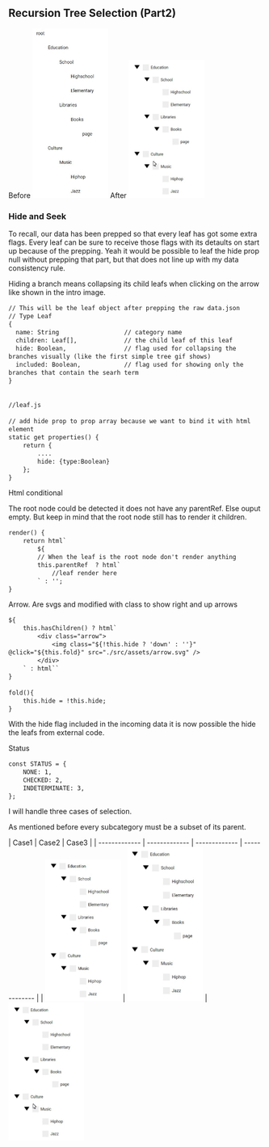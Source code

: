 ## Recursion Tree Selection (Part2)

Before
<img src="./assets/tree_simple_part1.gif" width="150" />
After
<img src="./assets/treeviewcase3.gif" width="150" />

### Hide and Seek
To recall, our data has been prepped so that every leaf has got some extra flags. Every leaf 
can be sure to receive those flags with its detaults on start up because of the prepping. Yeah it would be possible to leaf the hide
prop null without prepping that part, but that does not line up with my data consistency rule.

Hiding a branch means collapsing its child leafs when clicking on the arrow like shown in the intro image.

```
// This will be the leaf object after prepping the raw data.json
// Type Leaf
{
  name: String                  // category name
  children: Leaf[],             // the child leaf of this leaf
  hide: Boolean,                // flag used for collapsing the branches visually (like the first simple tree gif shows)
  included: Boolean,            // flag used for showing only the branches that contain the searh term 
}


//leaf.js

// add hide prop to prop array because we want to bind it with html element
static get properties() {
    return {
        ....
        hide: {type:Boolean}
    };
}
```

Html conditional

The root node could be detected it does not have any parentRef. Else ouput empty.
But keep in mind that the root node still has to render it children.

```
render() {
    return html`
        ${
        // When the leaf is the root node don't render anything
        this.parentRef  ? html`
            //leaf render here
        ` : '';
}
```

Arrow. Are svgs and modified with class to show right and up arrows

```
${  
    this.hasChildren() ? html`
        <div class="arrow">
            <img class="${!this.hide ? 'down' : ''}" @click="${this.fold}" src="./src/assets/arrow.svg" />
        </div>       
    ` : html``
}

fold(){
    this.hide = !this.hide;
}
```

With the hide flag included in the incoming data it is now possible the hide the leafs from external code.

Status
```
const STATUS = {
    NONE: 1,
    CHECKED: 2,
    INDETERMINATE: 3,
};
```

I will handle three cases of selection.

As mentioned before every subcategory must be a subset of its parent.

| Case1  | Case2 | Case3 |
| ------------- | ------------- | ------------- | ------------- |
| <img src="./assets/treviewcase1.gif" width="150" />  | <img src="./assets/treeviewcase2.gif" width="150" /> | <img src="./assets/treeviewcase3.gif" width="150" />


